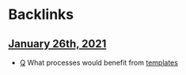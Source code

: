 
# Backlinks
## [January 26th, 2021](<January 26th, 2021.md>)
- [Q](<Q.md>) What processes would benefit from [templates](<templates.md>)

